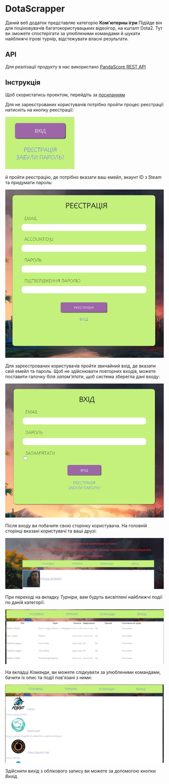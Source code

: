# DotaScrapper
Даний веб додаток представляє категорію **Ком'ютерны ігри**
Підійде він для поціновувачів багатокористувацьких відеоігор, на кшталт Dota2.
Тут ви зможете спостерігати за улюбленими командами й шукати найближчі ігрові турнір, відстежувати власні результати.

## API
Для реалізації продукту в нас використано [PandaScore REST API](https://developers.pandascore.co/doc/)

## Інструкція
Щоб скористатись проектом, перейдіть за [посиланням](http://165.22.76.156/)

Для не зареєстрованих користувачів потрібно пройти процес реєстрації
натисніть на кнопку реєстрації:

![registration](https://github.com/Oleks-Y/DotaScrapper/blob/master/screenshots/reg.jpg)

й пройти реєстрацію, де потрібно вказати ваш емейл, акаунт ID з Steam та придумати пароль:

![registration](https://github.com/Oleks-Y/DotaScrapper/blob/master/screenshots/reg1.jpg)

Для зареєстрованих користувачів пройти звичайний вхід, де вказати свій емейл та пароль. 
Щоб не здійснювати повторних входів, можете поставити галочку біля *запам'ятати*, щоб система зберегла дані входу:

![Login](screenshots/Enter.jpg)

Після входу ви побачите свою сторінку користувача. На головній сторінці вказані користувачі та ваші друзі:

![Account](screenshots/player.jpg)

При переході на вкладку *Турніри*, вам будуть висвітлені найближчі події по даній категорії:

![Competition](screenshots/Competition.jpg)

На вкладці *Команди*, ви можете слідкувати за улюбленими командами, бачити їх опис та події пов'язані з ними:

![Comands](screenshots/Comands.jpg)

Здійснити вихід з облікового запису ви можете за допомогою кнопки *Вихід*.
